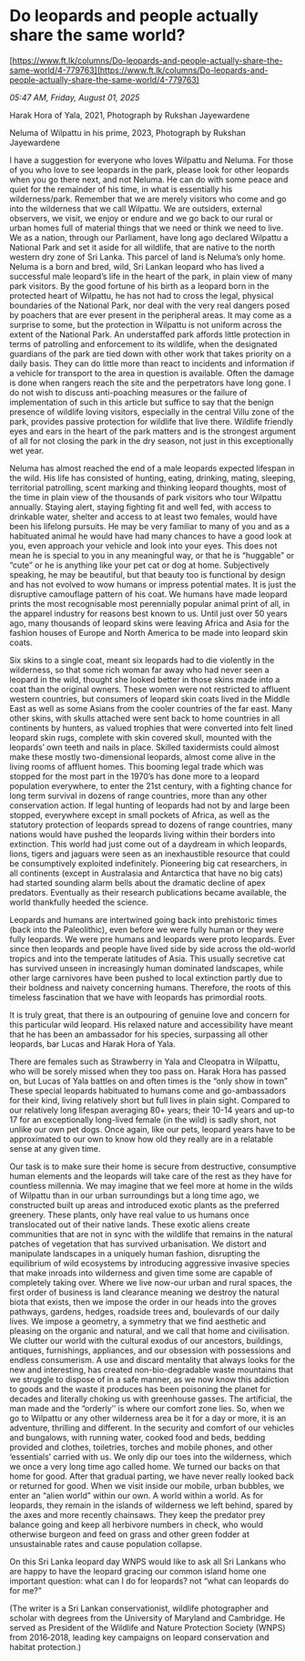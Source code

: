 # Do leopards and people actually share the same world?

[https://www.ft.lk/columns/Do-leopards-and-people-actually-share-the-same-world/4-779763](https://www.ft.lk/columns/Do-leopards-and-people-actually-share-the-same-world/4-779763)

*05:47 AM, Friday, August 01, 2025*

Harak Hora of Yala, 2021, Photograph by Rukshan Jayewardene

Neluma of Wilpattu in his prime, 2023, Photograph by Rukshan Jayewardene

I have a suggestion for everyone who loves Wilpattu and Neluma. For those of you who love to see leopards in the park, please look for other leopards when you go there next, and not Neluma. He can do with some peace and quiet for the remainder of his time, in what is essentially his wilderness/park. Remember that we are merely visitors who come and go into the wilderness that we call Wilpattu. We are outsiders, external observers, we visit, we enjoy or endure and we go back to our rural or urban homes full of material things that we need or think we need to live. We as a nation, through our Parliament, have long ago declared Wilpattu a National Park and set it aside for all wildlife, that are native to the north western dry zone of Sri Lanka. This parcel of land is Neluma’s only home. Neluma is a born and bred, wild, Sri Lankan leopard who has lived a successful male leopard’s life in the heart of the park, in plain view of many park visitors. By the good fortune of his birth as a leopard born in the protected heart of Wilpattu, he has not had to cross the legal, physical boundaries of the National Park, nor deal with the very real dangers posed by poachers that are ever present in the peripheral areas. It may come as a surprise to some, but the protection in Wilpattu is not uniform across the extent of the National Park. An understaffed park affords little protection in terms of patrolling and enforcement to its wildlife, when the designated guardians of the park are tied down with other work that takes priority on a daily basis. They can do little more than react to incidents and information if a vehicle for transport to the area in question is available. Often the damage is done when rangers reach the site and the perpetrators have long gone. I do not wish to discuss anti-poaching measures or the failure of implementation of such in this article but suffice to say that the benign presence of wildlife loving visitors, especially in the central Villu zone of the park, provides passive protection for wildlife that live there. Wildlife friendly eyes and ears in the heart of the park matters and is the strongest argument of all for not closing the park in the dry season, not just in this exceptionally wet year.

Neluma has almost reached the end of a male leopards expected lifespan in the wild. His life has consisted of hunting, eating, drinking, mating, sleeping, territorial patrolling, scent marking and thinking leopard thoughts, most of the time in plain view of the thousands of park visitors who tour Wilpattu annually. Staying alert, staying fighting fit and well fed, with access to drinkable water, shelter and access to at least two females, would have been his lifelong pursuits. He may be very familiar to many of you and as a habituated animal he would have had many chances to have a good look at you, even approach your vehicle and look into your eyes. This does not mean he is special to you in any meaningful way, or that he is “huggable” or “cute” or he is anything like your pet cat or dog at home. Subjectively speaking, he may be beautiful, but that beauty too is functional by design and has not evolved to wow humans or impress potential mates. It is just the disruptive camouflage pattern of his coat. We humans have made leopard prints the most recognisable most perennially popular animal print of all, in the apparel industry for reasons best known to us. Until just over 50 years ago, many thousands of leopard skins were leaving Africa and Asia for the fashion houses of Europe and North America to be made into leopard skin coats.

Six skins to a single coat, meant six leopards had to die violently in the wilderness, so that some rich woman far away who had never seen a leopard in the wild, thought she looked better in those skins made into a coat than the original owners. These women were not restricted to affluent western countries, but consumers of leopard skin coats lived in the Middle East as well as some Asians from the cooler countries of the far east. Many other skins, with skulls attached were sent back to home countries in all continents by hunters, as valued trophies that were converted into felt lined leopard skin rugs, complete with skin covered skull, mounted with the leopards’ own teeth and nails in place. Skilled taxidermists could almost make these mostly two-dimensional leopards, almost come alive in the living rooms of affluent homes. This booming legal trade which was stopped for the most part in the 1970’s has done more to a leopard population everywhere, to enter the 21st century, with a fighting chance for long term survival in dozens of range countries, more than any other conservation action. If legal hunting of leopards had not by and large been stopped, everywhere except in small pockets of Africa, as well as the statutory protection of leopards spread to dozens of range countries, many nations would have pushed the leopards living within their borders into extinction. This world had just come out of a daydream in which leopards, lions, tigers and jaguars were seen as an inexhaustible resource that could be consumptively exploited indefinitely. Pioneering big cat researchers, in all continents (except in Australasia and Antarctica that have no big cats) had started sounding alarm bells about the dramatic decline of apex predators. Eventually as their research publications became available, the world thankfully heeded the science.

Leopards and humans are intertwined going back into prehistoric times (back into the Paleolithic), even before we were fully human or they were fully leopards. We were pre humans and leopards were proto leopards. Ever since then leopards and people have lived side by side across the old-world tropics and into the temperate latitudes of Asia. This usually secretive cat has survived unseen in increasingly human dominated landscapes, while other large carnivores have been pushed to local extinction partly due to their boldness and naivety concerning humans. Therefore, the roots of this timeless fascination that we have with leopards has primordial roots.

It is truly great, that there is an outpouring of genuine love and concern for this particular wild leopard. His relaxed nature and accessibility have meant that he has been an ambassador for his species, surpassing all other leopards, bar Lucas and Harak Hora of Yala.

There are females such as Strawberry in Yala and Cleopatra in Wilpattu, who will be sorely missed when they too pass on. Harak Hora has passed on, but Lucas of Yala battles on and often times is the “only show in town” These special leopards habituated to humans come and go-ambassadors for their kind, living relatively short but full lives in plain sight. Compared to our relatively long lifespan averaging 80+ years; their 10-14 years and up-to 17 for an exceptionally long-lived female (in the wild) is sadly short, not unlike our own pet dogs. Once again, like our pets, leopard years have to be approximated to our own to know how old they really are in a relatable sense at any given time.

Our task is to make sure their home is secure from destructive, consumptive human elements and the leopards will take care of the rest as they have for countless millennia. We may imagine that we feel more at home in the wilds of Wilpattu than in our urban surroundings but a long time ago, we constructed built up areas and introduced exotic plants as the preferred greenery. These plants, only have real value to us humans once translocated out of their native lands. These exotic aliens create communities that are not in sync with the wildlife that remains in the natural patches of vegetation that has survived urbanisation. We distort and manipulate landscapes in a uniquely human fashion, disrupting the equilibrium of wild ecosystems by introducing aggressive invasive species that make inroads into wilderness and given time some are capable of completely taking over. Where we live now-our urban and rural spaces, the first order of business is land clearance meaning we destroy the natural biota that exists, then we impose the order in our heads into the groves pathways, gardens, hedges, roadside trees and, boulevards of our daily lives. We impose a geometry, a symmetry that we find aesthetic and pleasing on the organic and natural, and we call that home and civilisation. We clutter our world with the cultural exodus of our ancestors, buildings, antiques, furnishings, appliances, and our obsession with possessions and endless consumerism. A use and discard mentality that always looks for the new and interesting, has created non-bio-degradable waste mountains that we struggle to dispose of in a safe manner, as we now know this addiction to goods and the waste it produces has been poisoning the planet for decades and literally choking us with greenhouse gasses. The artificial, the man made and the “orderly’’ is where our comfort zone lies. So, when we go to Wilpattu or any other wilderness area be it for a day or more, it is an adventure, thrilling and different. In the security and comfort of our vehicles and bungalows, with running water, cooked food and beds, bedding provided and clothes, toiletries, torches and mobile phones, and other ‘essentials’ carried with us. We only dip our toes into the wilderness, which we once a very long time ago called home. We turned our backs on that home for good. After that gradual parting, we have never really looked back or returned for good. When we visit inside our mobile, urban bubbles, we enter an “alien world” within our own. A world within a world. As for leopards, they remain in the islands of wilderness we left behind, spared by the axes and more recently chainsaws. They keep the predator prey balance going and keep all herbivore numbers in check, who would otherwise burgeon and feed on grass and other green fodder at unsustainable rates and cause population collapse.

On this Sri Lanka leopard day WNPS would like to ask all Sri Lankans who are happy to have the leopard gracing our common island home one important question: what can I do for leopards? not “what can leopards do for me?”

(The writer is a Sri Lankan conservationist, wildlife photographer and scholar with degrees from the University of Maryland and Cambridge. He served as President of the Wildlife and Nature Protection Society (WNPS) from 2016‑2018, leading key campaigns on leopard conservation and habitat protection.)

